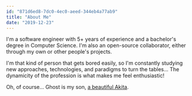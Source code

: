 ```yaml
---
id: "871d6ed8-7dc0-4ec0-aeed-344eb4a77ab9"
title: "About Me"
date: "2019-12-23"
---
```

I'm a software engineer with 5+ years of experience and a bachelor's degree in Computer Science. I'm also an open-source collaborator, either through my own or other people's projects.

I'm that kind of person that gets bored easily, so I'm constantly studying new approaches, technologies, and paradigms to turn the tables... The dynamicity of the profession is what makes me feel enthusiastic!

Oh, of course... Ghost is my son, <a  class="hover-link" target="_blank" href="https://www.instagram.com/stories/highlights/18064206010048203/" title="Ghost Instagram Highlight">a beautiful Akita</a>.